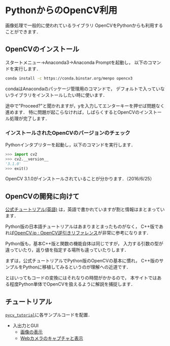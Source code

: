 PythonからのOpenCV利用
====

画像処理で一般的に使われているライブラリ OpenCVをPythonからも利用することができます．

## OpenCVのインストール

スタートメニュー->Anaconda3->Anaconda Promptを起動し，
以下のコマンドを実行します．

``` bash
conda install -c https://conda.binstar.org/menpo opencv3
```

condaはAnacondaのパッケージ管理用のコマンドで，
デフォルトで入っていないライブラリをインストールしたい時に使います．

途中で"Proceed?"と聞かれますが，yを入力してエンターキーを押せば問題なく進めます．
特に問題が起こらなければ，しばらくするとOpenCVのインストール処理が完了します．

### インストールされたOpenCVのバージョンのチェック

Pythonインタプリターを起動し，以下のコマンドを実行します．

``` Python
>>> import cv2
>>> cv2.__version__
'3.1.0'
>>> exit()
```

OpenCV 3.1.0がインストールされていることが分かります．（2016/6/25）

## OpenCVの開発に向けて

[公式チュートリアル(英語)](https://opencv-python-tutroals.readthedocs.io/en/latest/py_tutorials/py_tutorials.html)
は，英語で書かれていますが割と情報はまとまっています．

Python版の日本語チュートリアルはあまりまとまったものがなく，
C++版であれば[OpenCV.jp : OpenCV逆引きリファレンス](http://opencv.jp/cookbook/)が非常に参考になります．

Python版も，基本C++版と関数の機能自体は同じですが，
入力する引数の型が違っていたり，返り値を指定する場所も違っていたりします．

まずは，公式チュートリアルでPython版のOpenCVの基本に慣れ，
C++版のサンプルをPythonに移植してみるというのが理解への近道です．

とはいってもコードの変換にはそれなりの時間がかかるので，
本サイトではある程度Python単体でOpenCVを扱えるように解説を捕捉します．

## チュートリアル

[```pycv_tutorial```](pycv_tutorial)に各サンプルコードを配置．

* 入出力とGUI
    - [画像の表示](pycv_tutorial/display_image.md)
    - [Webカメラのキャプチャと表示](pycv_tutorial/video_capture.md)